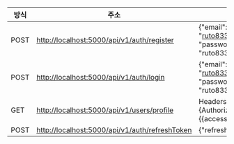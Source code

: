 |방식|주소|설명|
|------|---|---|
|POST| <http://localhost:5000/api/v1/auth/register> |{"email": "ruto833@naver.com", "password": "ruto833"}|
|POST| <http://localhost:5000/api/v1/auth/login> | {"email": "ruto833@naver.com", "password": "ruto833"}|
|GET| <http://localhost:5000/api/v1/users/profile> | Headers: {Authorization : Bearer {{access_token}}} |
|POST| <http://localhost:5000/api/v1/auth/refreshToken> | {"refreshToken" : ""} |
